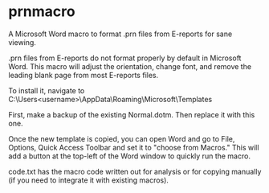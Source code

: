 # prnmacro
A Microsoft Word macro to format .prn files from E-reports for sane viewing.

.prn files from E-reports do not format properly by default in Microsoft Word.  This macro will adjust the orientation, change font, and remove the leading blank page from most E-reports files.

To install it, navigate to C:\Users\<username>\AppData\Roaming\Microsoft\Templates

First, make a backup of the existing Normal.dotm.  Then replace it with this one.  

Once the new template is copied, you can open Word and go to File, Options, Quick Access Toolbar and set it to "choose from Macros." This will add a button at the top-left of the Word window to quickly run the macro.

code.txt has the macro code written out for analysis or for copying manually (if you need to integrate it with existing macros).
